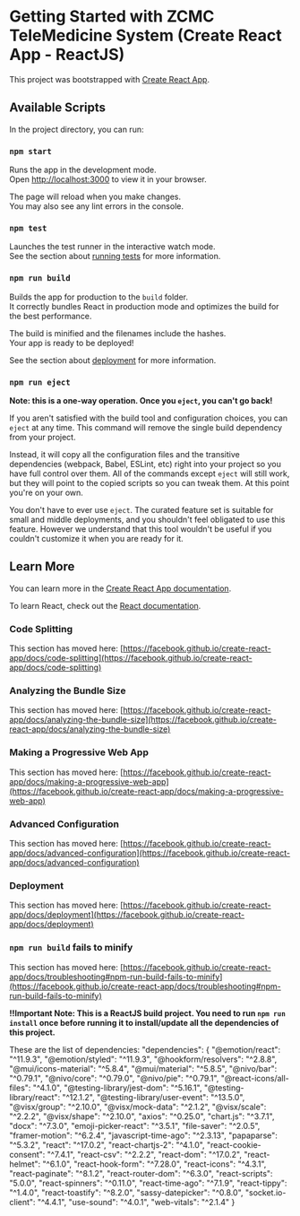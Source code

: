 # Getting Started with ZCMC TeleMedicine System (Create React App - ReactJS)

This project was bootstrapped with [Create React App](https://github.com/facebook/create-react-app).

## Available Scripts

In the project directory, you can run:

### `npm start`

Runs the app in the development mode.\
Open [http://localhost:3000](http://localhost:3000) to view it in your browser.

The page will reload when you make changes.\
You may also see any lint errors in the console.

### `npm test`

Launches the test runner in the interactive watch mode.\
See the section about [running tests](https://facebook.github.io/create-react-app/docs/running-tests) for more information.

### `npm run build`

Builds the app for production to the `build` folder.\
It correctly bundles React in production mode and optimizes the build for the best performance.

The build is minified and the filenames include the hashes.\
Your app is ready to be deployed!

See the section about [deployment](https://facebook.github.io/create-react-app/docs/deployment) for more information.

### `npm run eject`

**Note: this is a one-way operation. Once you `eject`, you can't go back!**

If you aren't satisfied with the build tool and configuration choices, you can `eject` at any time. This command will remove the single build dependency from your project.

Instead, it will copy all the configuration files and the transitive dependencies (webpack, Babel, ESLint, etc) right into your project so you have full control over them. All of the commands except `eject` will still work, but they will point to the copied scripts so you can tweak them. At this point you're on your own.

You don't have to ever use `eject`. The curated feature set is suitable for small and middle deployments, and you shouldn't feel obligated to use this feature. However we understand that this tool wouldn't be useful if you couldn't customize it when you are ready for it.

## Learn More

You can learn more in the [Create React App documentation](https://facebook.github.io/create-react-app/docs/getting-started).

To learn React, check out the [React documentation](https://reactjs.org/).

### Code Splitting

This section has moved here: [https://facebook.github.io/create-react-app/docs/code-splitting](https://facebook.github.io/create-react-app/docs/code-splitting)

### Analyzing the Bundle Size

This section has moved here: [https://facebook.github.io/create-react-app/docs/analyzing-the-bundle-size](https://facebook.github.io/create-react-app/docs/analyzing-the-bundle-size)

### Making a Progressive Web App

This section has moved here: [https://facebook.github.io/create-react-app/docs/making-a-progressive-web-app](https://facebook.github.io/create-react-app/docs/making-a-progressive-web-app)

### Advanced Configuration

This section has moved here: [https://facebook.github.io/create-react-app/docs/advanced-configuration](https://facebook.github.io/create-react-app/docs/advanced-configuration)

### Deployment

This section has moved here: [https://facebook.github.io/create-react-app/docs/deployment](https://facebook.github.io/create-react-app/docs/deployment)

### `npm run build` fails to minify

This section has moved here: [https://facebook.github.io/create-react-app/docs/troubleshooting#npm-run-build-fails-to-minify](https://facebook.github.io/create-react-app/docs/troubleshooting#npm-run-build-fails-to-minify)

**!!Important Note: This is a ReactJS build project. You need to run `npm run install` once before running it to install/update all the dependencies of this project.**

These are the list of dependencies:
"dependencies": {
"@emotion/react": "^11.9.3",
"@emotion/styled": "^11.9.3",
"@hookform/resolvers": "^2.8.8",
"@mui/icons-material": "^5.8.4",
"@mui/material": "^5.8.5",
"@nivo/bar": "^0.79.1",
"@nivo/core": "^0.79.0",
"@nivo/pie": "^0.79.1",
"@react-icons/all-files": "^4.1.0",
"@testing-library/jest-dom": "^5.16.1",
"@testing-library/react": "^12.1.2",
"@testing-library/user-event": "^13.5.0",
"@visx/group": "^2.10.0",
"@visx/mock-data": "^2.1.2",
"@visx/scale": "^2.2.2",
"@visx/shape": "^2.10.0",
"axios": "^0.25.0",
"chart.js": "^3.7.1",
"docx": "^7.3.0",
"emoji-picker-react": "^3.5.1",
"file-saver": "^2.0.5",
"framer-motion": "^6.2.4",
"javascript-time-ago": "^2.3.13",
"papaparse": "^5.3.2",
"react": "^17.0.2",
"react-chartjs-2": "^4.1.0",
"react-cookie-consent": "^7.4.1",
"react-csv": "^2.2.2",
"react-dom": "^17.0.2",
"react-helmet": "^6.1.0",
"react-hook-form": "^7.28.0",
"react-icons": "^4.3.1",
"react-paginate": "^8.1.2",
"react-router-dom": "^6.3.0",
"react-scripts": "5.0.0",
"react-spinners": "^0.11.0",
"react-time-ago": "^7.1.9",
"react-tippy": "^1.4.0",
"react-toastify": "^8.2.0",
"sassy-datepicker": "^0.8.0",
"socket.io-client": "^4.4.1",
"use-sound": "^4.0.1",
"web-vitals": "^2.1.4"
}
